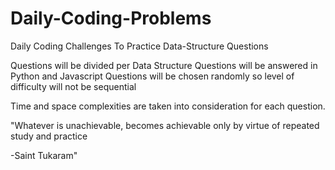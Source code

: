 # Daily-Coding-Problems
Daily Coding Challenges To Practice Data-Structure Questions

Questions will be divided per Data Structure
Questions will be answered in Python and Javascript
Questions will be chosen randomly so level of difficulty will not be sequential

Time and space complexities are taken into consideration for each question.


"Whatever is unachievable, becomes achievable only by virtue of repeated study and practice

-Saint Tukaram"
